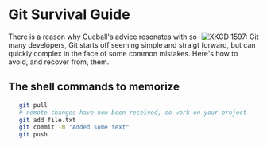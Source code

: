 # Git Survival Guide

<img src="https://imgs.xkcd.com/comics/git.png" title="If that doesn't fix it, git.txt contains the phone number of a friend of mine who understands git. Just wait through a few minutes of 'It's really pretty simple, just think of branches as...' and eventually you'll learn the commands that will fix everything." alt="XKCD 1597: Git" align="right"> There is a reason why Cueball's advice resonates with so many developers, Git starts off seeming simple and straigt forward, but can quickly complex in the face of some common mistakes. Here's how to avoid, and recover from, them.

## The shell commands to memorize

```bash
   git pull
   # remote changes have now been received, so work on your project
   git add file.txt
   git commit -m "Added some text"
   git push
```
